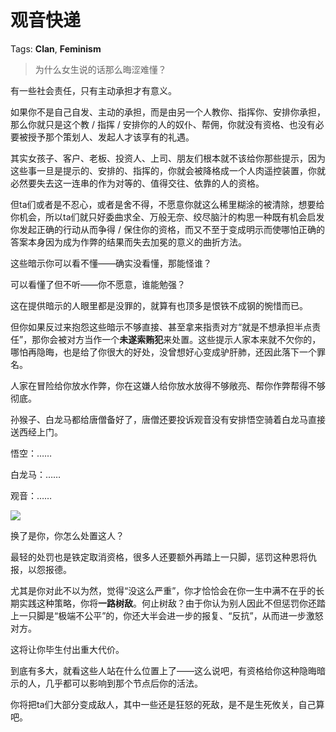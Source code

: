 # 观音快递

Tags: **Clan**, **Feminism**

> 为什么女生说的话那么晦涩难懂？



有一些社会责任，只有主动承担才有意义。

如果你不是自己自发、主动的承担，而是由另一个人教你、指挥你、安排你承担，那么你就只是这个教 / 指挥 / 安排你的人的奴仆、帮佣，你就没有资格、也没有必要被授予那个策划人、发起人才该享有的礼遇。

其实女孩子、客户、老板、投资人、上司、朋友们根本就不该给你那些提示，因为这些事一旦是提示的、安排的、指挥的，你就会被降格成一个人肉遥控装置，你就必然要失去这一连串的作为对等的、值得交往、依靠的人的资格。

但ta们或者是不忍心，或者是舍不得，不愿意你就这么稀里糊涂的被清除，想要给你机会，所以ta们就只好委曲求全、万般无奈、绞尽脑汁的构思一种既有机会启发你发起正确的行动从而争得 / 保住你的资格，而又不至于变成明示而使哪怕正确的答案本身因为成为作弊的结果而失去加冕的意义的曲折方法。

这些暗示你可以看不懂——确实没看懂，那能怪谁？

可以看懂了但不听——你不愿意，谁能勉强？

这在提供暗示的人眼里都是没罪的，就算有也顶多是恨铁不成钢的惋惜而已。

但你如果反过来抱怨这些暗示不够直接、甚至拿来指责对方“就是不想承担半点责任”，那你会被对方当作一个**未遂索贿犯**来处置。这些提示人家本来就不欠你的，哪怕再隐晦，也是给了你很大的好处，没曾想好心变成驴肝肺，还因此落下一个罪名。

人家在冒险给你放水作弊，你在这嫌人给你放水放得不够敞亮、帮你作弊帮得不够彻底。

孙猴子、白龙马都给唐僧备好了，唐僧还要投诉观音没有安排悟空骑着白龙马直接送西经上门。

悟空：……

白龙马：……

观音：……

![](https://picx.zhimg.com/50/v2-0a2ec4fda7187d566337a3edf70e04fc_720w.jpg?source=2c26e567)  


换了是你，你怎么处置这人？  
  
最轻的处罚也是铁定取消资格，很多人还要额外再踏上一只脚，惩罚这种恩将仇报，以怨报德。

尤其是你对此不以为然，觉得“没这么严重”，你才恰恰会在你一生中满不在乎的长期实践这种策略，你将**一路树敌**。何止树敌？由于你认为别人因此不但惩罚你还踏上一只脚是“极端不公平”的，你还大半会进一步的报复、“反抗”，从而进一步激怒对方。  
  
这将让你毕生付出重大代价。

到底有多大，就看这些人站在什么位置上了——这么说吧，有资格给你这种隐晦暗示的人，几乎都可以影响到那个节点后你的活法。  
  
你将把ta们大部分变成敌人，其中一些还是狂怒的死敌，是不是生死攸关，自己算吧。



